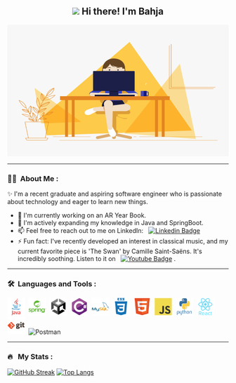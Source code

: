 <!-- Heading -->
<h2 align="center"> <img src="https://media.giphy.com/media/hvRJCLFzcasrR4ia7z/giphy.gif" width="30"> Hi there! I'm Bahja </h2>

<div id="header" align="center"> <img alt="GIF" src="./code.gif" width="600" height="300" /> </div>
 
<!-- About section -->
***
### 👩‍💻 &nbsp;About Me :
✨ I'm a recent graduate and aspiring software engineer who is passionate about technology and eager to learn new things.
- 🔭 I'm currently working on an AR Year Book.
- 🌱 I'm actively expanding my knowledge in Java and SpringBoot.
- 📫 Feel free to reach out to me on LinkedIn: &nbsp; [![Linkedin Badge](https://img.shields.io/badge/-Bahja-blue?style=flat&logo=Linkedin&logoColor=white)](https://www.linkedin.com/in/bahja-adan)
- ⚡ Fun fact: I've recently developed an interest in classical music, and my current favorite piece is 'The Swan' by Camille Saint-Saëns. It's incredibly soothing. Listen to it on &nbsp; [![Youtube Badge](https://img.shields.io/badge/TheSwan-red?logo=youtube&logoColor=white)](https://www.youtube.com/watch?v=b44-5M4e9nI) .

<!-- Languages and Tools section -->
***
### 🛠 &nbsp;Languages and Tools :
<div>
    <p>
    <img src="https://github.com/devicons/devicon/blob/master/icons/java/java-original-wordmark.svg" title="Java" alt="Java" width="40" height="40"/>&nbsp;
    <img src="https://github.com/devicons/devicon/blob/master/icons/spring/spring-original-wordmark.svg" title="Spring" alt="Spring" width="40" height="40"/>&nbsp;
    <img src="https://github.com/devicons/devicon/blob/master/icons/unity/unity-original.svg" title="Unity" alt="Unity" width="40" height="40"/>&nbsp;
    <img src="https://github.com/devicons/devicon/blob/master/icons/csharp/csharp-original.svg" title="C#" alt="C#" width="40" height="40"/>&nbsp;
    <img src="https://github.com/devicons/devicon/blob/master/icons/mysql/mysql-original-wordmark.svg" title="MySQL"  alt="MySQL" width="40" height="40"/>&nbsp;
    <img src="https://github.com/devicons/devicon/blob/master/icons/css3/css3-plain-wordmark.svg"  title="CSS3" alt="CSS" width="40" height="40"/>&nbsp;
    <img src="https://github.com/devicons/devicon/blob/master/icons/html5/html5-original.svg" title="HTML5" alt="HTML" width="40" height="40"/>&nbsp;
    <img src="https://github.com/devicons/devicon/blob/master/icons/javascript/javascript-original.svg" title="JavaScript" alt="JavaScript" width="40" height="40"/>&nbsp;
    <img src="https://github.com/devicons/devicon/blob/master/icons/python/python-original-wordmark.svg" title="Python" alt="Python" width="40" height="40"/>&nbsp;
    <img src="https://github.com/devicons/devicon/blob/master/icons/react/react-original-wordmark.svg" title="React" alt="React" width="40" height="40"/>&nbsp;
    <img src="https://github.com/devicons/devicon/blob/master/icons/git/git-original-wordmark.svg" title="Git"  alt="Git" width="40" height="40"/>&nbsp;
    <img src="https://www.vectorlogo.zone/logos/getpostman/getpostman-icon.svg" title="Postman"  alt="Postman" width="40" height="40"/>&nbsp;
    </p>
</div>

<!-- My Stats section -->
***
### 🔥 &nbsp; My Stats :
[![GitHub Streak](https://streak-stats.demolab.com/?user=baden-dev&theme=dark&background=000000)](https://git.io/streak-stats)
[![Top Langs](https://github-readme-stats.vercel.app/api/top-langs/?username=baden-dev&layout=compact&theme=vision-friendly-dark)](https://github.com/anuraghazra/github-readme-stats)
